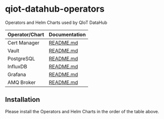 # qiot-datahub-operators

Operators and Helm Charts used by QIoT DataHub

|Operator/Chart |Documentation                              |
|---------------|-------------------------------------------|
|Cert Manager   |[README.md](./cert-manager/README.md)      |
|Vault          |[README.md](./vault/README.md)             |
|PostgreSQL     |[README.md](./postgreSQL/README.md)        |
|InfluxDB       |[README.md](./influxdb2/README.md)         |
|Grafana        |[README.md](./Grafana/README.md)           |
|AMQ Broker     |[README.md](./Grafana/README.md)           |


## Installation
Please install the Operators and Helm Charts in the order of the table above.

